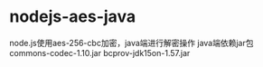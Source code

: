 # nodejs-aes-java
node.js使用aes-256-cbc加密，java端进行解密操作
java端依赖jar包
    commons-codec-1.10.jar
    bcprov-jdk15on-1.57.jar
